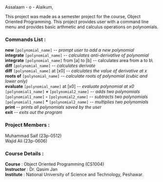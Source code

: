 Assalaam - o - Alaikum,

This project was made as a semester project for the course, Object Oriented Programming. This project provides user with a command line menu
and provides basic arthmetic and calculus operations on polynomials.

### Commands List :

**new** `[polynomial_name]`	           *-- prompt user to add a new polynomial*\
**integrate** `[polynomial_name]`		    *-- calculates anti-derivative of polynomial*\
**integrate** `[polynomial_name]` from [a] to [b]   -- calculates area from a to b\ 
**diff** `[polynomial_name]`		  *-- calculates derivate* \
**diff** `[polynomial_name]` at [x0]	*-- calculates the value of derivative at x* \
**roots of** `[polynomial_name]`	-- *calculate roots of polynomial (cubic and lower only)*\
**evaluate** `[polynomial_name]` at [x0]  *-- evaluate polynomial at x0*\
`[polynomial1_name]` **+** `[polynomial2_name]`	*-- adds two polynomials*\
`[polynomial1_name]` **-** `[polynomial2_name]`	*-- subtracts two polynomials*\
`[polynomial1_name]` __*__ `[polynomial2_name]` *-- multiplies two polynomials*\
**print**	*-- prints all polynomials saved by the user*\
**exit**    *-- exits out the program*



### Project Members :
Muhammad Saif (23p-0512)\
Wajid Ali (23p-0606)

### Course Details :
**Course** : Object Oriented Programming (CS1004)\
**Instructor** : Dr. Qasim Jan\
**Institute** : National University of Science and Technology, Peshawar.




                                                               
                                     
